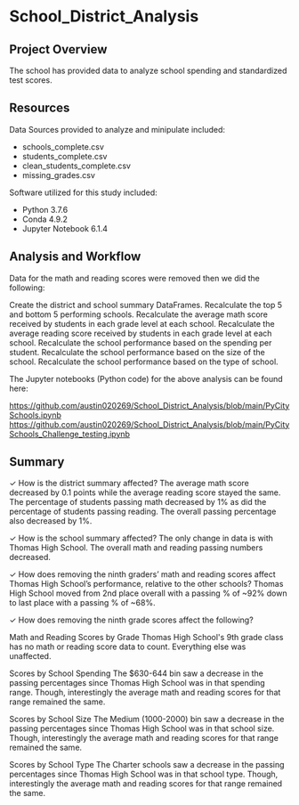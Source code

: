 # School_District_Analysis

## Project Overview
The school has provided data to analyze school spending and standardized test scores.

## Resources
Data Sources provided to analyze and minipulate included:
- schools_complete.csv
- students_complete.csv
- clean_students_complete.csv
- missing_grades.csv

Software utilized for this study included: 
- Python 3.7.6 
- Conda 4.9.2 
- Jupyter Notebook 6.1.4

## Analysis and Workflow
Data for the math and reading scores were removed then we did the following:

Create the district and school summary DataFrames.
Recalculate the top 5 and bottom 5 performing schools.
Recalculate the average math score received by students in each grade level at each school.
Recalculate the average reading score received by students in each grade level at each school.
Recalculate the school performance based on the spending per student.
Recalculate the school performance based on the size of the school.
Recalculate the school performance based on the type of school.

The Jupyter notebooks (Python code) for the above analysis can be found here:

https://github.com/austin020269/School_District_Analysis/blob/main/PyCitySchools.ipynb
https://github.com/austin020269/School_District_Analysis/blob/main/PyCitySchools_Challenge_testing.ipynb

## Summary
✓ How is the district summary affected?
The average math score decreased by 0.1 points while the average reading score stayed the same. The percentage of students passing math decreased by 1% as did the percentage of students passing reading. The overall passing percentage also decreased by 1%.

✓ How is the school summary affected?
The only change in data is with Thomas High School. The overall math and reading passing numbers decreased.

✓ How does removing the ninth graders’ math and reading scores affect Thomas High School’s performance, relative to the other schools?
Thomas High School moved from 2nd place overall with a passing % of ~92% down to last place with a passing % of ~68%.

✓ How does removing the ninth grade scores affect the following?

Math and Reading Scores by Grade
Thomas High School's 9th grade class has no math or reading score data to count. Everything else was unaffected.

Scores by School Spending
The $630-644 bin saw a decrease in the passing percentages since Thomas High School was in that spending range. Though, interestingly the average math and reading scores for that range remained the same.

Scores by School Size
The Medium (1000-2000) bin saw a decrease in the passing percentages since Thomas High School was in that school size. Though, interestingly the average math and reading scores for that range remained the same.

Scores by School Type
The Charter schools saw a decrease in the passing percentages since Thomas High School was in that school type. Though, interestingly the average math and reading scores for that range remained the same.

